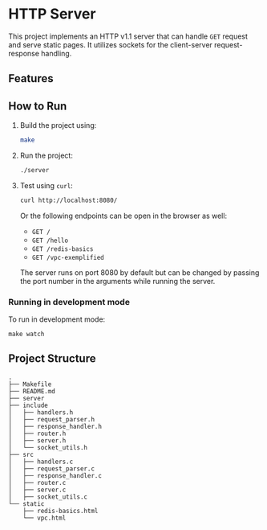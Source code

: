 # HTTP Server

This project implements an HTTP v1.1 server that can handle `GET` request and serve static pages. It utilizes sockets for the client-server request-response handling.

## Features

## How to Run

1. Build the project using:
   ```bash
   make
   ```
2. Run the project:
   ```bash
   ./server
   ```
3. Test using `curl`:

   ```bash
   curl http://localhost:8080/
   ```

   Or the following endpoints can be open in the browser as well:

   - `GET /`
   - `GET /hello`
   - `GET /redis-basics`
   - `GET /vpc-exemplified`

   The server runs on port 8080 by default but can be changed by passing the port number in the arguments while running the server.

### Running in development mode

To run in development mode:

    make watch

## Project Structure

```
.
├── Makefile
├── README.md
├── server
├── include
│   ├── handlers.h
│   ├── request_parser.h
│   ├── response_handler.h
│   ├── router.h
│   ├── server.h
│   └── socket_utils.h
├── src
│   ├── handlers.c
│   ├── request_parser.c
│   ├── response_handler.c
│   ├── router.c
│   ├── server.c
│   ├── socket_utils.c
└── static
    ├── redis-basics.html
    └── vpc.html
```
